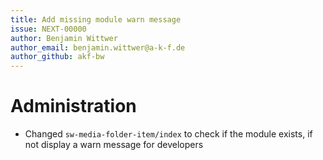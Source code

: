 ```yaml
---
title: Add missing module warn message
issue: NEXT-00000
author: Benjamin Wittwer
author_email: benjamin.wittwer@a-k-f.de
author_github: akf-bw
---
```

# Administration
* Changed `sw-media-folder-item/index` to check if the module exists, if not display a warn message for developers
